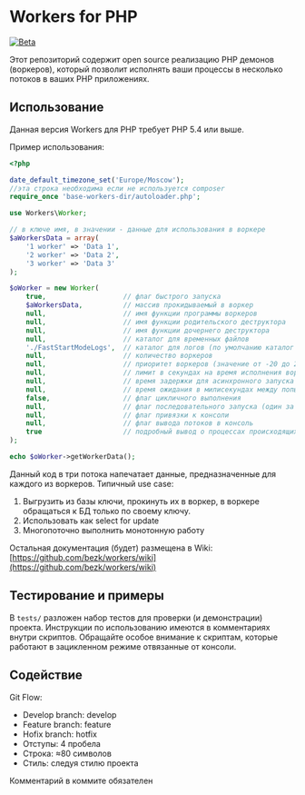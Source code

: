 Workers for PHP
====================

[![Beta](http://img.shields.io/badge/Beta-1.0.0-blue.svg)](https://packagist.org/packages/bezk/workers)

Этот репозиторий содержит open source реализацию PHP демонов (воркеров), который позволит исполнять ваши процессы в несколько потоков в ваших PHP приложениях.

Использование
-----

Данная версия Workers для PHP требует PHP 5.4 или выше.

Пример использования:

```php
<?php

date_default_timezone_set('Europe/Moscow');
//эта строка необходима если не используется composer
require_once 'base-workers-dir/autoloader.php';

use Workers\Worker;

// в ключе имя, в значении - данные для использования в воркере
$aWorkersData = array(
    '1 worker' => 'Data 1',
    '2 worker' => 'Data 2',
    '3 worker' => 'Data 3'
);

$oWorker = new Worker(
    true,                   // флаг быстрого запуска
    $aWorkersData,          // массив прокидываемый в воркер
    null,                   // имя функции программы воркеров
    null,                   // имя функции родительского деструктора
    null,                   // имя функции дочернего деструктора
    null,                   // каталог для временных файлов
    './FastStartModeLogs',  // каталог для логов (по умолчанию каталог временных файлов)
    null,                   // количество воркеров
    null,                   // приоритет воркеров (значение от -20 до 20)
    null,                   // лимит в секундах на время исполнения воркера
    null,                   // время задержки для асинхронного запуска в секундах
    null,                   // время ожидания в милисекундах между попытками запустить новый воркер
    false,                  // флаг цикличного выполнения
    null,                   // флаг последовательного запуска (один за одним)
    null,                   // флаг привязки к консоли
    null,                   // флаг вывода потоков в консоль
    true                    // подробный вывод о процессах происходящих в демоне
);

echo $oWorker->getWorkerData();

```

Данный код в три потока напечатает данные, предназначенные для каждого из воркеров.
Типичный use case:

1. Выгрузить из базы ключи, прокинуть их в воркер, в воркере обращаться к БД только по своему ключу.
2. Использовать как select for update
3. Многопоточно выполнить монотонную работу

Остальная документация (будет) размещена в Wiki:
[https://github.com/bezk/workers/wiki](https://github.com/bezk/workers/wiki)


Тестирование и примеры
--------------------

В `tests/` разложен набор тестов для проверки (и демонстрации) проекта.
Инструкции по использованию имеются в комментариях внутри скриптов.
Обращайте особое внимание к скриптам, которые работают в зацикленном режиме отвязанные от консоли.


Содействие
------------

Git Flow:
- Develop branch: develop
- Feature branch: feature
- Hofix branch: hotfix
- Отступы: 4 пробела
- Строка: ≈80 символов
- Стиль: следуя стилю проекта

Комментарий в коммите обязателен
